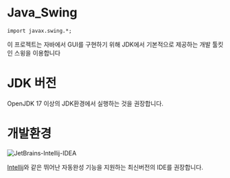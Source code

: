 # Java_Swing
```
import javax.swing.*;
```
이 프로젝트는 자바에서 GUI를 구현하기 위해 JDK에서 기본적으로 제공하는 개발 툴킷인 스윙을 이용합니다

# JDK 버전
OpenJDK 17 이상의 JDK환경에서 실행하는 것을 권장합니다.

# 개발환경
![JetBrains-Intellij-IDEA](https://github.com/Jongwoo0101/Java_Swing/assets/96978536/3a79b5c7-f6d6-481a-bf82-0be6fd676db1)

[Intellij](https://www.jetbrains.com/ko-kr/idea/)와 같은 뛰어난 자동완성 기능을 지원하는 최신버전의 IDE를 권장합니다.
